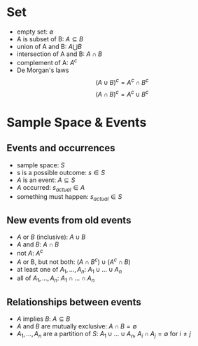 # Set 
- empty set: $\emptyset$
- A is subset of  B: $A \subseteq B$
- union of A and B: $A \bigcup B$
- intersection of A and B: $A \cap B$
- complement of A: $A^c$
- De Morgan's laws
$$
\left( A \cup B\right)^{c} = A^c \cap B^c 
$$
$$
\left( A \cap B\right)^{c} = A^c \cup B^c 
$$

# Sample Space & Events
## Events and occurrences
- sample space: $S$
- s is a possible outcome: $s \in S$
- $A$ is an event: $A  \subseteq S$
- $A$ occurred: $s_{actual}  \in A$
- something must happen: $s_{actual} \in S$

## New events from old events
- $A$ or $B$ (inclusive): $A \cup B$
- $A$ and $B$: $A \cap B$
- not $A$: $A^c$
- $A$ or B, but not both: $(A \cap B^c) \cup (A^c \cap B)$
- at least one of $A_{1},  \ldots, A_{n}$: $A_{1} \cup \ldots \cup A_{n}$
- all of $A_{1},  \ldots, A_{n}$: $A_{1} \cap \ldots \cap A_{n}$

## Relationships between events
- $A$ implies $B$: $A \subseteq B$
- $A$ and $B$ are mutually exclusive: $A \cap B = \emptyset$
- $A_{1},  \ldots, A_{n}$ are a partition of $S$: $A_{1} \cup \ldots \cup A_{n}$, $A_{i} \cap A_{j} = \emptyset$ for $i \neq j$